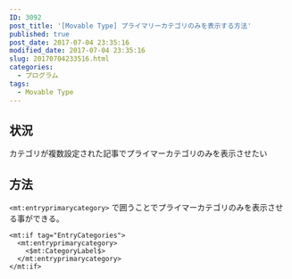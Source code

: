 ```yaml
---
ID: 3092
post_title: '[Movable Type] プライマリーカテゴリのみを表示する方法'
published: true
post_date: 2017-07-04 23:35:16
modified_date: 2017-07-04 23:35:16
slug: 20170704233516.html
categories:
  - プログラム
tags:
  - Movable Type
---
```

<!--more-->
## 状況

カテゴリが複数設定された記事でプライマーカテゴリのみを表示させたい

## 方法
`<mt:entryprimarycategory>` で囲うことでプライマーカテゴリのみを表示させる事ができる。

```
<mt:if tag="EntryCategories">
  <mt:entryprimarycategory>
    <$mt:CategoryLabel$>
  </mt:entryprimarycategory>
</mt:if>
```